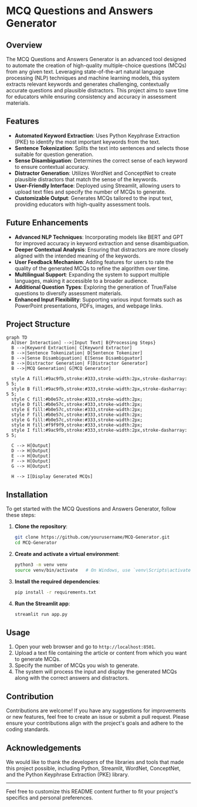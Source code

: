 # MCQ Questions and Answers Generator

## Overview

The MCQ Questions and Answers Generator is an advanced tool designed to automate the creation of high-quality multiple-choice questions (MCQs) from any given text. Leveraging state-of-the-art natural language processing (NLP) techniques and machine learning models, this system extracts relevant keywords and generates challenging, contextually accurate questions and plausible distractors. This project aims to save time for educators while ensuring consistency and accuracy in assessment materials.

## Features

- **Automated Keyword Extraction**: Uses Python Keyphrase Extraction (PKE) to identify the most important keywords from the text.
- **Sentence Tokenization**: Splits the text into sentences and selects those suitable for question generation.
- **Sense Disambiguation**: Determines the correct sense of each keyword to ensure contextual accuracy.
- **Distractor Generation**: Utilizes WordNet and ConceptNet to create plausible distractors that match the sense of the keywords.
- **User-Friendly Interface**: Deployed using Streamlit, allowing users to upload text files and specify the number of MCQs to generate.
- **Customizable Output**: Generates MCQs tailored to the input text, providing educators with high-quality assessment tools.

## Future Enhancements

- **Advanced NLP Techniques**: Incorporating models like BERT and GPT for improved accuracy in keyword extraction and sense disambiguation.
- **Deeper Contextual Analysis**: Ensuring that distractors are more closely aligned with the intended meaning of the keywords.
- **User Feedback Mechanism**: Adding features for users to rate the quality of the generated MCQs to refine the algorithm over time.
- **Multilingual Support**: Expanding the system to support multiple languages, making it accessible to a broader audience.
- **Additional Question Types**: Exploring the generation of True/False questions to diversify assessment materials.
- **Enhanced Input Flexibility**: Supporting various input formats such as PowerPoint presentations, PDFs, images, and webpage links.

## Project Structure

```
graph TD
  A[User Interaction] -->|Input Text| B{Processing Steps}
  B -->|Keyword Extraction| C[Keyword Extractor]
  B -->|Sentence Tokenization| D[Sentence Tokenizer]
  B -->|Sense Disambiguation| E[Sense Disambiguator]
  B -->|Distractor Generation| F[Distractor Generator]
  B -->|MCQ Generation| G[MCQ Generator]

  style A fill:#9ac9fb,stroke:#333,stroke-width:2px,stroke-dasharray: 5 5;
  style B fill:#9ac9fb,stroke:#333,stroke-width:2px,stroke-dasharray: 5 5;
  style C fill:#b0e57c,stroke:#333,stroke-width:2px;
  style D fill:#b0e57c,stroke:#333,stroke-width:2px;
  style E fill:#b0e57c,stroke:#333,stroke-width:2px;
  style F fill:#b0e57c,stroke:#333,stroke-width:2px;
  style G fill:#b0e57c,stroke:#333,stroke-width:2px;
  style H fill:#f9f9f9,stroke:#333,stroke-width:2px;
  style I fill:#9ac9fb,stroke:#333,stroke-width:2px,stroke-dasharray: 5 5;

  C --> H[Output]
  D --> H[Output]
  E --> H[Output]
  F --> H[Output]
  G --> H[Output]

  H --> I[Display Generated MCQs]

```

## Installation

To get started with the MCQ Questions and Answers Generator, follow these steps:

1. **Clone the repository**:
   ```bash
   git clone https://github.com/yourusername/MCQ-Generator.git
   cd MCQ-Generator
   ```

2. **Create and activate a virtual environment**:
   ```bash
   python3 -m venv venv
   source venv/bin/activate   # On Windows, use `venv\Scripts\activate`
   ```

3. **Install the required dependencies**:
   ```bash
   pip install -r requirements.txt
   ```

4. **Run the Streamlit app**:
   ```bash
   streamlit run app.py
   ```

## Usage

1. Open your web browser and go to `http://localhost:8501`.
2. Upload a text file containing the article or content from which you want to generate MCQs.
3. Specify the number of MCQs you wish to generate.
4. The system will process the input and display the generated MCQs along with the correct answers and distractors.

## Contribution

Contributions are welcome! If you have any suggestions for improvements or new features, feel free to create an issue or submit a pull request. Please ensure your contributions align with the project's goals and adhere to the coding standards.


## Acknowledgements

We would like to thank the developers of the libraries and tools that made this project possible, including Python, Streamlit, WordNet, ConceptNet, and the Python Keyphrase Extraction (PKE) library.

---

Feel free to customize this README content further to fit your project's specifics and personal preferences.
